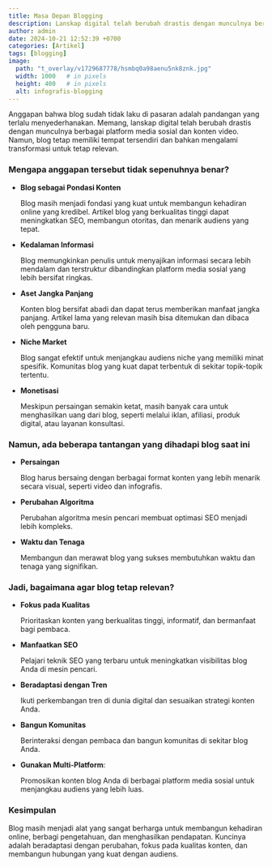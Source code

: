```yaml
---
title: Masa Depan Blogging
description: Lanskap digital telah berubah drastis dengan munculnya berbagai platform media sosial dan konten video.
author: admin
date: 2024-10-21 12:52:39 +0700
categories: [Artikel]
tags: [blogging]
image:
  path: "t_overlay/v1729687778/hsmbq0a98aenu5nk8znk.jpg"
  width: 1000   # in pixels
  height: 400   # in pixels
  alt: infografis-blogging
---
```



Anggapan bahwa blog sudah tidak laku di pasaran adalah pandangan yang terlalu menyederhanakan. Memang, lanskap digital telah berubah drastis dengan munculnya berbagai platform media sosial dan konten video. Namun, blog tetap memiliki tempat tersendiri dan bahkan mengalami transformasi untuk tetap relevan.

### Mengapa anggapan tersebut tidak sepenuhnya benar?

- **Blog sebagai Pondasi Konten** 

  Blog masih menjadi fondasi yang kuat untuk membangun kehadiran online yang kredibel. Artikel blog yang berkualitas tinggi dapat meningkatkan SEO, membangun otoritas, dan menarik audiens yang tepat.

- **Kedalaman Informasi** 
  
  Blog memungkinkan penulis untuk menyajikan informasi secara lebih mendalam dan terstruktur dibandingkan platform media sosial yang lebih bersifat ringkas.

- **Aset Jangka Panjang** 
  
  Konten blog bersifat abadi dan dapat terus memberikan manfaat jangka panjang. Artikel lama yang relevan masih bisa ditemukan dan dibaca oleh pengguna baru.

- **Niche Market** 
  
  Blog sangat efektif untuk menjangkau audiens niche yang memiliki minat spesifik. Komunitas blog yang kuat dapat terbentuk di sekitar topik-topik tertentu.

- **Monetisasi** 
  
  Meskipun persaingan semakin ketat, masih banyak cara untuk menghasilkan uang dari blog, seperti melalui iklan, afiliasi, produk digital, atau layanan konsultasi.


### Namun, ada beberapa tantangan yang dihadapi blog saat ini

- **Persaingan** 
  
  Blog harus bersaing dengan berbagai format konten yang lebih menarik secara visual, seperti video dan infografis.

- **Perubahan Algoritma** 
  
  Perubahan algoritma mesin pencari membuat optimasi SEO menjadi lebih kompleks.

- **Waktu dan Tenaga** 
  
  Membangun dan merawat blog yang sukses membutuhkan waktu dan tenaga yang signifikan.


### Jadi, bagaimana agar blog tetap relevan?

- **Fokus pada Kualitas**
  
  Prioritaskan konten yang berkualitas tinggi, informatif, dan bermanfaat bagi pembaca.

- **Manfaatkan SEO**
  
  Pelajari teknik SEO yang terbaru untuk meningkatkan visibilitas blog Anda di mesin pencari.

- **Beradaptasi dengan Tren** 
  
  Ikuti perkembangan tren di dunia digital dan sesuaikan strategi konten Anda.

- **Bangun Komunitas**

  Berinteraksi dengan pembaca dan bangun komunitas di sekitar blog Anda.

- **Gunakan Multi-Platform**: 

  Promosikan konten blog Anda di berbagai platform media sosial untuk menjangkau audiens yang lebih luas.


### Kesimpulan

Blog masih menjadi alat yang sangat berharga untuk membangun kehadiran online, berbagi pengetahuan, dan menghasilkan pendapatan. Kuncinya adalah beradaptasi dengan perubahan, fokus pada kualitas konten, dan membangun hubungan yang kuat dengan audiens.